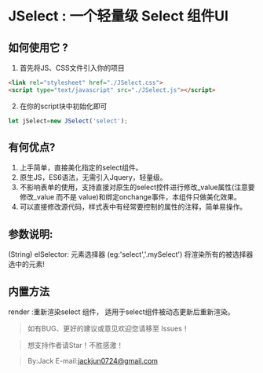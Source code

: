 # JSelect : 一个轻量级 Select 组件UI


## 如何使用它 ?

1. 首先将JS、CSS文件引入你的项目

```html
<link rel="stylesheet" href="./JSelect.css">
<script type="text/javascript" src="./JSelect.js"></script>
```

2. 在你的script块中初始化即可
```javascript
let jSelect=new JSelect('select');
```

## 有何优点?
1. 上手简单，直接美化指定的select组件。
2. 原生JS，ES6语法，无需引入Jquery，轻量级。
3. 不影响表单的使用，支持直接对原生的select控件进行修改_value属性(注意要修改_value 而不是 value)和绑定onchange事件，本组件只做美化效果。
4. 可以直接修改源代码，样式表中有经常要控制的属性的注释，简单易操作。

## 参数说明:
(String) elSelector: 元素选择器 (eg:'select','.mySelect')  将渲染所有的被选择器选中的元素!

## 内置方法
render :重新渲染select 组件， 适用于select组件被动态更新后重新渲染。

> 如有BUG、更好的建议或意见欢迎您请移至 Issues！

> 想支持作者请Star！不胜感激！

> By:Jack     E-mail:jackjun0724@gmail.com
